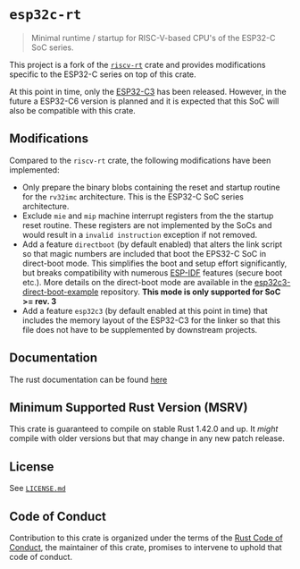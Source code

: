 <!-- [![crates.io](https://img.shields.io/crates/d/riscv-rt.svg)](https://crates.io/crates/riscv-rt)
[![crates.io](https://img.shields.io/crates/v/riscv-rt.svg)](https://crates.io/crates/riscv-rt)
[![Build Status](https://travis-ci.org/rust-embedded/riscv-rt.svg?branch=master)](https://travis-ci.org/rust-embedded/riscv-rt) -->

# `esp32c-rt`

> Minimal runtime / startup for RISC-V-based CPU's of the ESP32-C SoC series.

This project is a fork of the [`riscv-rt`] crate and provides modifications specific
to the ESP32-C series on top of this crate.

At this point in time, only the [ESP32-C3] has been released. However,
in the future a ESP32-C6 version is planned and it is expected that this
SoC will also be compatible with this crate.

## Modifications

Compared to the `riscv-rt` crate, the following modifications have been implemented:
- Only prepare the binary blobs containing the reset and startup routine for the 
  `rv32imc` architecture. This is the ESP32-C SoC series architecture.
- Exclude `mie` and `mip` machine interrupt registers from the the startup reset
  routine. These registers are not implemented by the SoCs and would result in
  a `invalid instruction` exception if not removed.
- Add a feature `directboot` (by default enabled) that alters the link script so that
  magic numbers are included that boot the EPS32-C SoC in direct-boot mode. This
  simplifies the boot and setup effort significantly, but breaks compatibility with
  numerous [ESP-IDF] features (secure boot etc.). More details on the direct-boot mode
  are available in the [esp32c3-direct-boot-example] repository.
  **This mode is only supported for SoC >= rev. 3**
- Add a feature `esp32c3` (by default enabled at this point in time) that includes
  the memory layout of the ESP32-C3 for the linker so that this file does not have
  to be supplemented by downstream projects.

## Documentation

The rust documentation can be found [here](https://docs.rs/crate/esp32c-rt)

## Minimum Supported Rust Version (MSRV)

This crate is guaranteed to compile on stable Rust 1.42.0 and up. It *might*
compile with older versions but that may change in any new patch release.

## License

See [`LICENSE.md`](LICENSE.md)


## Code of Conduct

Contribution to this crate is organized under the terms of the [Rust Code of
Conduct][CoC], the maintainer of this crate, promises to intervene to uphold
that code of conduct.

[CoC]: CODE_OF_CONDUCT.md
[team]: https://github.com/rust-embedded/wg#the-risc-v-team
[`riscv-rt`]: https://github.com/rust-embedded/riscv
[ESP32-C3]: https://www.espressif.com/en/products/socs/esp32-c3
[ESP-IDF]: https://github.com/espressif/esp-idf
[esp32c3-direct-boot-example]: https://github.com/espressif/esp32c3-direct-boot-example
